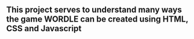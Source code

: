 ## This project serves to understand many ways the game WORDLE can be created using HTML, CSS and Javascript
